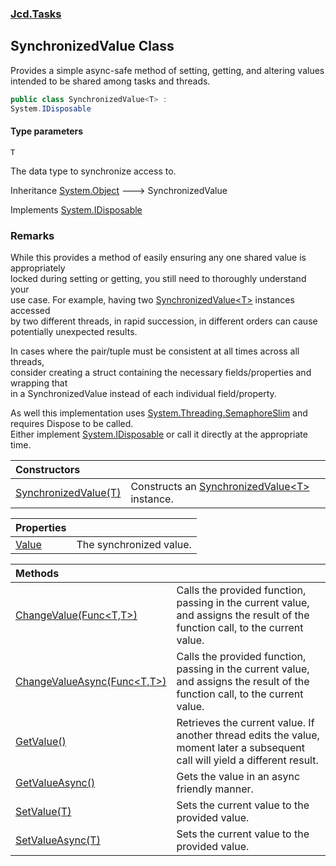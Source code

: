### [Jcd.Tasks](Jcd.Tasks.md 'Jcd.Tasks')

## SynchronizedValue<T> Class

Provides a simple async-safe method of setting, getting, and altering values intended to be shared among tasks and threads.

```csharp
public class SynchronizedValue<T> :
System.IDisposable
```
#### Type parameters

<a name='Jcd.Tasks.SynchronizedValue_T_.T'></a>

`T`

The data type to synchronize access to.

Inheritance [System.Object](https://docs.microsoft.com/en-us/dotnet/api/System.Object 'System.Object') &#129106; SynchronizedValue<T>

Implements [System.IDisposable](https://docs.microsoft.com/en-us/dotnet/api/System.IDisposable 'System.IDisposable')

### Remarks
  
While this provides a method of easily ensuring any one shared value is appropriately  
locked during setting or getting, you still need to thoroughly understand your  
use case. For example, having two [SynchronizedValue&lt;T&gt;](Jcd.Tasks.SynchronizedValue_T_.md 'Jcd.Tasks.SynchronizedValue<T>') instances accessed  
by two different threads, in rapid succession, in different orders can cause  
potentially unexpected results.  
  
In cases where the pair/tuple must be consistent at all times across all threads,  
consider creating a struct containing the necessary fields/properties and wrapping that  
in a SynchronizedValue instead of each individual field/property.  
  
As well this implementation uses [System.Threading.SemaphoreSlim](https://docs.microsoft.com/en-us/dotnet/api/System.Threading.SemaphoreSlim 'System.Threading.SemaphoreSlim') and requires Dispose to be called.  
Either implement [System.IDisposable](https://docs.microsoft.com/en-us/dotnet/api/System.IDisposable 'System.IDisposable') or call it directly at the appropriate time.

| Constructors | |
| :--- | :--- |
| [SynchronizedValue(T)](Jcd.Tasks.SynchronizedValue_T_.SynchronizedValue(T).md 'Jcd.Tasks.SynchronizedValue<T>.SynchronizedValue(T)') | Constructs an [SynchronizedValue&lt;T&gt;](Jcd.Tasks.SynchronizedValue_T_.md 'Jcd.Tasks.SynchronizedValue<T>') instance. |

| Properties | |
| :--- | :--- |
| [Value](Jcd.Tasks.SynchronizedValue_T_.Value.md 'Jcd.Tasks.SynchronizedValue<T>.Value') | The synchronized value. |

| Methods | |
| :--- | :--- |
| [ChangeValue(Func&lt;T,T&gt;)](Jcd.Tasks.SynchronizedValue_T_.ChangeValue(System.Func_T,T_).md 'Jcd.Tasks.SynchronizedValue<T>.ChangeValue(System.Func<T,T>)') | Calls the provided function, passing in the current value, and assigns the result of the<br/>function call, to the current value. |
| [ChangeValueAsync(Func&lt;T,T&gt;)](Jcd.Tasks.SynchronizedValue_T_.ChangeValueAsync(System.Func_T,T_).md 'Jcd.Tasks.SynchronizedValue<T>.ChangeValueAsync(System.Func<T,T>)') | Calls the provided function, passing in the current value, and assigns the result of the<br/>function call, to the current value. |
| [GetValue()](Jcd.Tasks.SynchronizedValue_T_.GetValue().md 'Jcd.Tasks.SynchronizedValue<T>.GetValue()') | Retrieves the current value. If another thread edits the value, moment later a subsequent<br/>call will yield a different result. |
| [GetValueAsync()](Jcd.Tasks.SynchronizedValue_T_.GetValueAsync().md 'Jcd.Tasks.SynchronizedValue<T>.GetValueAsync()') | Gets the value in an async friendly manner. |
| [SetValue(T)](Jcd.Tasks.SynchronizedValue_T_.SetValue(T).md 'Jcd.Tasks.SynchronizedValue<T>.SetValue(T)') | Sets the current value to the provided value. |
| [SetValueAsync(T)](Jcd.Tasks.SynchronizedValue_T_.SetValueAsync(T).md 'Jcd.Tasks.SynchronizedValue<T>.SetValueAsync(T)') | Sets the current value to the provided value. |
